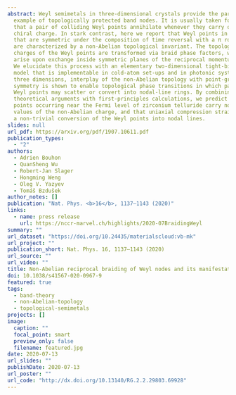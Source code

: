 ```yaml
---
abstract: Weyl semimetals in three-dimensional crystals provide the paradigm
  example of topologically protected band nodes. It is usually taken for granted
  that a pair of colliding Weyl points annihilate whenever they carry opposite
  chiral charge. In stark contrast, here we report that Weyl points in systems
  that are symmetric under the composition of time reversal with a π rotation
  are characterized by a non-Abelian topological invariant. The topological
  charges of the Weyl points are transformed via braid phase factors, which
  arise upon exchange inside symmetric planes of the reciprocal momentum space.
  We elucidate this process with an elementary two-dimensional tight-binding
  model that is implementable in cold-atom set-ups and in photonic systems. In
  three dimensions, interplay of the non-Abelian topology with point-group
  symmetry is shown to enable topological phase transitions in which pairs of
  Weyl points may scatter or convert into nodal-line rings. By combining our
  theoretical arguments with first-principles calculations, we predict that Weyl
  points occurring near the Fermi level of zirconium telluride carry non-trivial
  values of the non-Abelian charge, and that uniaxial compression strain drives
  a non-trivial conversion of the Weyl points into nodal lines.
slides: null
url_pdf: https://arxiv.org/pdf/1907.10611.pdf
publication_types:
  - "2"
authors:
  - Adrien Bouhon
  - QuanSheng Wu
  - Robert-Jan Slager
  - Hongming Weng
  - Oleg V. Yazyev
  - Tomáš Bzdušek
author_notes: []
publication: "Nat. Phys. <b>16</b>, 1137—1143 (2020)"
links:
  - name: press release
    url: https://nccr-marvel.ch/highlights/2020-07BraidingWeyl
summary: ""
url_dataset: "https://doi.org/10.24435/materialscloud:vb-mk"
url_project: ""
publication_short: Nat. Phys. 16, 1137—1143 (2020)
url_source: ""
url_video: ""
title: Non-Abelian reciprocal braiding of Weyl nodes and its manifestations in ZrTe
doi: 10.1038/s41567-020-0967-9
featured: true
tags:
  - band-theory
  - non-Abelian-topology
  - topological-semimetals
projects: []
image:
  caption: ""
  focal_point: smart
  preview_only: false
  filename: featured.jpg
date: 2020-07-13
url_slides: ""
publishDate: 2020-07-13
url_poster: ""
url_code: "http://dx.doi.org/10.13140/RG.2.2.29803.69928"
---
```

